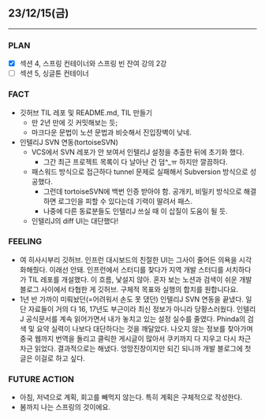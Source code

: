 ## 23/12/15(금)
***
### PLAN
* [X] 섹션 4, 스프링 컨테이너와 스프링 빈 잔여 강의 2강
* [ ] 섹션 5, 싱글톤 컨테이너 
### FACT
* 깃허브 TIL 레포 및 README.md, TIL 만들기
  * 만 2년 만에 깃 커밋해보는 듯;
  * 마크다운 문법이 노션 문법과 비슷해서 진입장벽이 낮네.
* 인텔리J SVN 연동(tortoiseSVN)
  * VCS에서 SVN 레포가 안 보여서 인텔리J 설정을 추출한 뒤에 초기화 했다.
    * 그간 최근 프로젝트 목록이 다 날아난 건 덤^_ㅠ 하지만 깔끔하다.
  * 패스워드 방식으로 접근하다 tunnel 문제로 실패해서 Subversion 방식으로 성공했다.
    * 그런데 tortoiseSVN에 백번 인증 받아야 함. 공개키, 비밀키 방식으로 해결하면 로그인을 피할 수 있다는데 기력이 딸려서 패스.
    * 나중에 다른 동료분들도 인텔리J 쓰실 때 이 삽질이 도움이 될 듯.
  * 인텔리J의 diff UI는 대단했다!
### FEELING 
* 여 히사시부리 깃허브. 인프런 대시보드의 친절한 UI는 그사이 줄어든 의욕을 시각화해줬다. 이래선 안돼. 인프런에서 스터디를 찾다가 지역 개발 스터디를 서치하다가 TIL 레포를 개설했다. 이 흐름, 낯설지 않아. 혼자 보는 노션과 검색이 쉬운 개발블로그 사이에서 타협한 게 깃허브. 구체적 목표와 실행의 합치를 원합니다요. 
* 1년 반 가까이 미뤄놨던(=어려워서 손도 못 댔던) 인텔리J SVN 연동을 끝냈다. 일단 자료들이 거의 다 16, 17년도 부근이라 최신 정보가 아니라 당황스러웠다. 인텔리J 공식문서를 계속 읽어가면서 내가 놓치고 있는 설정 실수를 줄였다. Phinda의 검색 및 요약 실력이 나보다 대단하다는 것을 깨달았다. 나오지 않는 정보를 찾아가며 중국 웹까지 번역을 돌리고 클릭한 게시글이 많아서 쿠키까지 다 지우고 다시 차근차근 읽었다. 결과적으로는 해냈다. 엉망진창이지만 되긴 되니까 개발 블로그에 첫 글은 이걸로 하고 싶다. 
### FUTURE ACTION
* 아침, 저녁으로 계획, 회고를 빼먹지 않는다. 특히 계획은 구체적으로 작성한다. 
* 봄까지 나는 스프링의 것이에요.
